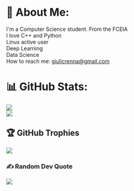 # 💫 About Me:
I'm a Computer Science student. From the FCEIA<br>I love C++ and Python<br>Linux active user<br>Deep Learning<br>Data Science<br>How to reach me: giulicrenna@gmail.com

# 📊 GitHub Stats:
![](https://github-readme-streak-stats.herokuapp.com/?user=giulicrenna&theme=dark&hide_border=false)<br/>
![](https://github-readme-stats.vercel.app/api/top-langs/?username=giulicrenna&theme=dark&hide_border=false&include_all_commits=true&count_private=true&layout=compact)

## 🏆 GitHub Trophies
![](https://github-profile-trophy.vercel.app/?username=giulicrenna&theme=dark&no-frame=false&no-bg=true&margin-w=4)

### ✍️ Random Dev Quote
![](https://quotes-github-readme.vercel.app/api?type=horizontal&theme=radical)
